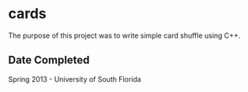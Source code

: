 # cards
The purpose of this project was to write simple card shuffle using C++. 

## Date Completed
Spring 2013 - University of South Florida
